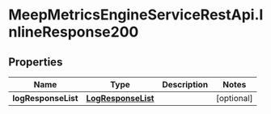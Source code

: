 # MeepMetricsEngineServiceRestApi.InlineResponse200

## Properties
Name | Type | Description | Notes
------------ | ------------- | ------------- | -------------
**logResponseList** | [**LogResponseList**](LogResponseList.md) |  | [optional] 


